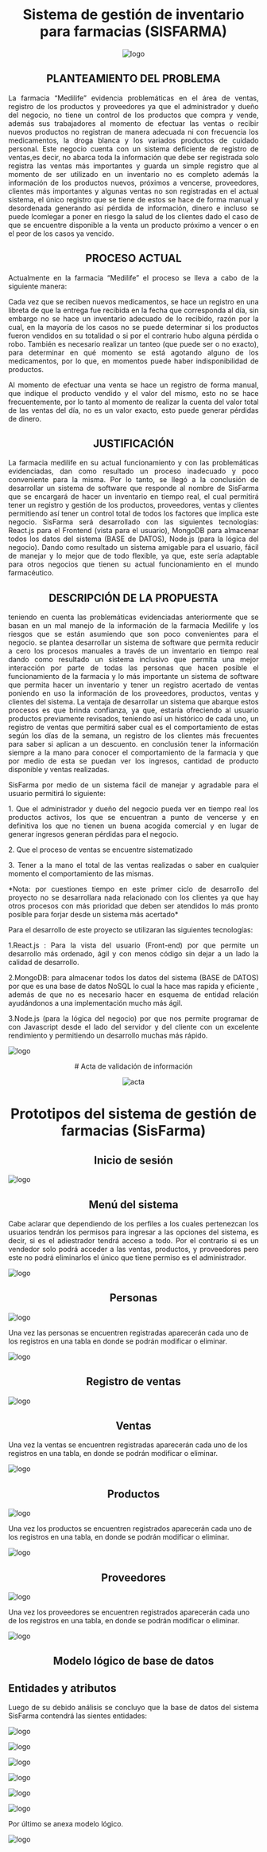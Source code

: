 <div style="text-align: center" > 

# **Sistema de gestión de  inventario para farmacias (SISFARMA)**

![logo](Logo/logo.jpg)
</div>

## <div style="text-align:center"> PLANTEAMIENTO DEL PROBLEMA <div>

<div><p  style="text-align:justify">
La farmacia “Medilife” evidencia problemáticas en el área de ventas, registro de los productos y proveedores ya que el administrador y dueño del negocio, no tiene un control de los productos que compra y vende, además sus trabajadores al momento de efectuar las ventas o recibir nuevos productos no registran de manera adecuada ni con frecuencia los medicamentos, la droga blanca y los variados productos de cuidado personal. Este negocio cuenta con un sistema deficiente de registro de ventas,es decir, no abarca toda la información que debe ser registrada solo registra las ventas más importantes y guarda un simple registro que al momento de ser utilizado en un inventario no es completo además la información de los productos nuevos, próximos a vencerse, proveedores, clientes más importantes y algunas ventas no son registradas en el actual sistema, el único registro que se tiene de estos se hace de forma manual y desordenada generando así pérdida de información, dinero e incluso se puede lcomlegar a poner en riesgo la salud de los clientes dado el caso de que se encuentre disponible a la venta un producto próximo a vencer o en el peor de los casos ya vencido.
</P></div>

## <div style="text-align:center">PROCESO ACTUAL</div>

<div><p  style="text-align:justify">
Actualmente en la farmacia “Medilife” el proceso se lleva a cabo de la siguiente manera:</P></div>
<div><p  style="text-align:justify">
Cada vez que se reciben nuevos medicamentos, se hace un registro en una libreta de que la entrega fue recibida en la fecha que corresponda al día, sin embargo no se hace un inventario adecuado de lo recibido, razón por la cual, en la mayoría de los casos no se puede determinar si los productos fueron vendidos en su totalidad o si por el contrario hubo alguna pérdida o robo. También es necesario realizar un tanteo (que puede ser o no exacto), para determinar en qué momento se está agotando alguno de los medicamentos, por lo que, en momentos puede haber indisponibilidad de productos.</P></div>
<div><p  style="text-align:justify">
Al momento de efectuar una venta se hace un registro de forma manual, que indique el producto vendido y el valor del mismo, esto no se hace frecuentemente, por lo tanto al momento de realizar la cuenta del valor total de las ventas del día, no es un valor exacto, esto puede generar pérdidas de dinero.</P></div>

</div>

## <div style="text-align:center"> JUSTIFICACIÓN <div>

<div><p  style="text-align:justify">
La farmacia  medilife en su actual funcionamiento y con las  problemáticas evidenciadas, dan como resultado un proceso inadecuado y poco conveniente para  la  misma. Por lo tanto, se llegó a la conclusión de  desarrollar un sistema de software que responde al nombre de SisFarma que se encargará de hacer un inventario en tiempo real, el cual permitirá tener un registro y gestión  de los productos, proveedores, ventas y clientes permitiendo  así  tener  un control total de  todos los  factores que implica este negocio. SisFarma será desarrollado con las siguientes tecnologías: React.js para el Frontend (vista para el usuario), MongoDB para almacenar todos los datos del sistema (BASE de DATOS), Node.js  (para la lógica del negocio). Dando como resultado un sistema amigable para  el usuario, fácil de manejar  y lo mejor que de todo flexible, ya que, este sería adaptable para otros negocios que tienen su actual funcionamiento en el mundo farmacéutico.
</P></div>

## <div style="text-align:center">DESCRIPCIÓN DE LA PROPUESTA <div>
<div><p  style="text-align:justify">
teniendo en cuenta las problemáticas evidenciadas anteriormente que se basan en un mal manejo de la información de la farmacia  Medilife y los riesgos que se están asumiendo que son poco convenientes para el negocio. se plantea desarrollar  un sistema de software que permita reducir a cero los procesos manuales a través de un inventario en tiempo real dando como resultado un sistema inclusivo que permita una mejor  interacción por parte de todas las personas que hacen posible el funcionamiento de la farmacia y lo más importante un sistema de software que permita hacer un inventario y tener un registro acertado de ventas poniendo en uso la información de los  proveedores, productos, ventas y clientes del sistema. La ventaja de desarrollar un sistema que abarque estos procesos es que brinda confianza, ya que, estaría ofreciendo  al usuario productos previamente revisados, teniendo así un histórico de cada uno, un registro de ventas que permitirá saber cual es el comportamiento de estas según los días  de la semana, un registro de los clientes más frecuentes para saber si aplican a un descuento. en conclusión tener la información siempre a la mano para conocer el comportamiento de la farmacia y que por medio de esta se puedan ver los ingresos, cantidad de producto disponible  y ventas realizadas. 
</P></div>
<div><p  style="text-align:justify">
SisFarma por medio de un sistema fácil de manejar y agradable para el usuario permitirá lo siguiente:
</P></div>
<div><p  style="text-align:justify">
1. Que el administrador  y dueño del negocio pueda ver en tiempo real los productos activos, los que se encuentran a punto de vencerse  y en definitiva los que  no tienen un buena acogida  comercial y en lugar de  generar  ingresos generan pérdidas para el negocio.
</P></div>
<div><p  style="text-align:justify">
2. Que el proceso de ventas se encuentre sistematizado   
</P></div>
<div><p  style="text-align:justify">
3. Tener a la  mano el total de las ventas realizadas o saber en cualquier  momento el comportamiento de las mismas.
</P></div>
<div><p  style="text-align:justify">
*Nota: por cuestiones tiempo en este primer ciclo de desarrollo del proyecto no se desarrollara nada relacionado con los clientes ya que hay otros  procesos con más prioridad que deben ser atendidos lo más  pronto posible para forjar desde un sistema más acertado*
</P></div>
<div><p  style="text-align:justify">
Para el desarrollo de este proyecto se  utilizaran las siguientes tecnologías:
</P></div>
<div><p  style="text-align:justify">
1.React.js : Para la vista del usuario (Front-end) por que permite un desarrollo más ordenado, ágil y con menos código  sin dejar a un lado la calidad de desarrollo. 
</P></div>
<div><p  style="text-align:justify">
2.MongoDB: para almacenar todos los datos del sistema (BASE de DATOS) por que es una base de datos NoSQL lo cual la hace mas rapida y eficiente , además de que no es necesario hacer en esquema de entidad relación ayudándonos a una implementación mucho más ágil. 
</P></div>
<div><p  style="text-align:justify">
3.Node.js  (para la lógica del negocio)   por que nos permite programar de con Javascript desde el lado del servidor y del cliente con un excelente rendimiento y permitiendo un desarrollo muchas más rápido.  
</P></div>

![logo](Logo/x.PNG)


<div style="text-align: center" > 
# Acta de validación de información

![acta](img/acta.png)

</div>

<div style="text-align: center" > 

# Prototipos del sistema de gestión de farmacias (SisFarma)

</div>

## <div style="text-align:center"> Inicio de sesión <div>

![logo](img/ini.png)

## <div style="text-align:center">Menú del sistema</div>

<div><p  style="text-align:justify">
Cabe aclarar que dependiendo de los perfiles a los cuales pertenezcan los  usuarios tendrán los  permisos para  ingresar  a las  opciones del sistema, es decir, si es el adiestrador  tendrá acceso  a  todo. Por el contrario si es un vendedor solo podrá acceder a las  ventas, productos, y proveedores pero este no podrá eliminarlos  el único que tiene  permiso es el administrador.</P></div>

![logo](img/menuu.png)

## <div style="text-align:center"> Personas <div>

![logo](img/RGPERSONA.png)

Una vez las personas se encuentren registradas  aparecerán  cada  uno  de  los registros en una tabla en  donde se  podrán modificar o eliminar.
</P></div>

![logo](img/persona.png)



## <div style="text-align:center">Registro de ventas</div>

![logo](img/rgventa.png)

## <div style="text-align:center">Ventas</div>
<div><p  style="text-align:justify">

Una vez la ventas se encuentren registradas  aparecerán  cada  uno  de  los registros en una tabla, en  donde se  podrán modificar o eliminar.
</P></div>

![logo](img/venta.png)

## <div style="text-align:center">Productos</div>
![logo](img/rgproductos.png)

Una vez los productos se encuentren registrados  aparecerán  cada  uno  de  los registros en una tabla, en  donde se  podrán modificar o eliminar.
</P></div>

![logo](img/productos1.png)

## <div style="text-align:center">Proveedores</div>
![logo](img/rgpro.jpg)

Una vez los proveedores se encuentren registrados  aparecerán  cada  uno  de  los registros en una tabla, en  donde se  podrán modificar o eliminar.

![logo](img/proveedores1.png)



## <div style="text-align:center">Modelo lógico de base de datos</div>

## <div style="text-align:left">Entidades y atributos</div>
<div><p  style="text-align:justify">
Luego  de su  debido  análisis se  concluyo  que  la base de datos del sistema SisFarma contendrá  las sientes entidades:

<div><p  style="text-align:justify">
</P></P>

![logo](img/IMGA.png) 

</div>

<div><p  style="text-align:justify">
</P></P>

![logo](img/IMGB.png)
</div>
<div><p  style="text-align:justify">
</P></P>

![logo](img/IMGC.png) 
</div>
<div><p  style="text-align:justify">
</P></P>

![logo](img/IMGD.png)
</div>
<div><p  style="text-align:justify">
</P></P>

![logo](img/IMGE.png) 
</div>
<div><p  style="text-align:justify">
</P></P>

![logo](img/IMGF.png)
</div>

<div><p  style="text-align:justify">
</P>Por último  se anexa modelo lógico.</P>


![logo](img/MODELO.png)
</div>